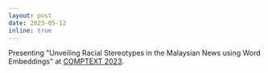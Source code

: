 ```yaml
---
layout: post
date: 2023-05-12
inline: true
---
```

Presenting "Unveiling Racial Stereotypes in the Malaysian News using Word Embeddings" at [COMPTEXT 2023](https://www.comptextconference.org/).
